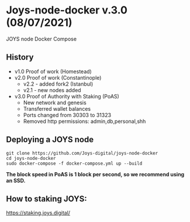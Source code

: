 Joys-node-docker v.3.0 (08/07/2021)
================

JOYS node Docker Compose

History
--------------------
- v1.0 Proof of work (Homestead)
- v2.0 Proof of work (Constantinople) 
  - v2.2 - added fork2 (Istanbul)
  - v2.1 - new nodes added
- v3.0 Proof of Authority with Staking (PoAS)
  - New network and genesis
  - Transferred wallet balances
  - Ports changed from 30303 to 31323
  - Removed http permissions: admin,db,personal,shh 
  
Deploying a JOYS node
--------------------

~~~~~~~~~~~~~~~~~~~~~~~~~~~~~~~~~~~~~~~~~~~~~~~~~~~~~~~~~~~~~~~~~~~~~~~~~~~~~~~~
git clone https://github.com/Joys-digital/joys-node-docker
cd joys-node-docker
sudo docker-compose -f docker-compose.yml up --build
~~~~~~~~~~~~~~~~~~~~~~~~~~~~~~~~~~~~~~~~~~~~~~~~~~~~~~~~~~~~~~~~~~~~~~~~~~~~~~~~

**The block speed in PoAS is 1 block per second, so we recommend using an SSD.**


How to staking JOYS: 
--------------------

https://staking.joys.digital/
